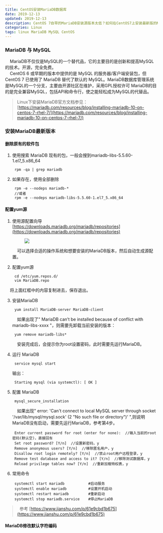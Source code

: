 ```yaml
---
title: CentOS安装MariaDB数据库
date: 2019-12-13
updated: 2019-12-13
description: CentOS 7自带的MariaDB安装源版本太低？如何在CentOS7上安装最新版的MariaDB数据库，以及安装后的字符编码设置。
categories: Linux
tags: linux MariaDB MySQL CentOS
---
```


### MariaDB 与 MySQL

&nbsp;&nbsp;&nbsp;&nbsp;MariaDB不仅仅是MySQL的一个替代品，它的主要目的是创新和提高MySQL的技术。开源，完全免费。<br>
&nbsp;&nbsp;&nbsp;&nbsp;CentOS 6 或早期的版本中提供的是 MySQL 的服务器/客户端安装包，但 CentOS 7 已使用了 MariaDB 替代了默认的 MySQL。MariaDB数据库管理系统是MySQL的一个分支，主要由开源社区在维护，采用GPL授权许可 MariaDB的目的是完全兼容MySQL，包括API和命令行，使之能轻松成为MySQL的代替品。

> Linux下安装MariaDB官方文档参见：[https://mariadb.com/resources/blog/installing-mariadb-10-on-centos-7-rhel-7/](https://mariadb.com/resources/blog/installing-mariadb-10-on-centos-7-rhel-7/)


### 安装MariaDB最新版本

#### 删除原有的软件包

1. 使用搜索 MariaDB 现有的包，一般会搜到mariadb-libs-5.5.60-1.el7_5.x86_64
   
        rpm -qa | grep mariadb

2. 如果存在，使用全部删除<br>
   
        rpm -e --nodeps mariadb-*
        //或者
        rpm -e --nodeps mariadb-libs-5.5.60-1.el7_5.x86_64

#### 配置yum源

1. 使用源配置向导<br>
[https://downloads.mariadb.org/mariadb/repositories](https://downloads.mariadb.org/mariadb/repositories)<br>
        <figure>
        <a><img src="{{site.url}}/post_image/yum_mariadb.png"></a>
        </figure>
&nbsp;&nbsp;&nbsp;&nbsp;可以选择合适的操作系统和想要安装的MariaDB版本，然后自动生成源配置。<br>


1. 配置yum源

        cd /etc/yum.repos.d/
        vim MariaDB.repo

&nbsp;&nbsp;&nbsp;&nbsp;将上面红框中的内容复制进去，保存退出。<br>


3. 安装MariaDB

        yum install MariaDB-server MariaDB-client

    &nbsp;&nbsp;&nbsp;&nbsp;如果出现了" MariaDB can’t be installed because of conflict with mariadb-libs-xxxx "，则需要先卸载当前安装的版本：

        yum remove mariadb-libs*

    &nbsp;&nbsp;&nbsp;&nbsp;安装完成后，会提示你为root设置密码，此时需要先运行MariaDB。<br>

4. 运行 MariaDB

        service mysql start

    输出：

        Starting mysql (via systemctl): [ OK ]

5. 配置 MariaDB

        mysql_secure_installation

    &nbsp;&nbsp;&nbsp;&nbsp;如果出现" error: 'Can't connect to local MySQL server through socket '/var/lib/mysql/mysql.sock' (2 "No such file or directory")' ",则说明MariaDB没有启动，需要先运行MariaDB，参考第4步。

        Enter current password for root (enter for none):  //输入当前的root密码(默认空)，直接回车
        Set root password? [Y/n]  //设置新密码，y
        Remove anonymous users? [Y/n]  //移除匿名用户，y
        Disallow root login remotely? [Y/n]  //禁止root用户远程登录，y
        Remove test database and access to it? [Y/n]  //移除测试数据库，y
        Reload privilege tables now? [Y/n]  //重新加载特权表，y

6. 常用命令
   
        systemctl start mariadb           #启动服务
        systemctl enable mariadb          #设置开机启动
        systemctl restart mariadb         #重新启动
        systemctl stop mariadb.service    #停止MariaDB


> &nbsp;&nbsp;参考 [https://www.jianshu.com/p/61e9cbd1b675](https://www.jianshu.com/p/61e9cbd1b675)


#### MariaDB修改默认字符编码

